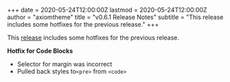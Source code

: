 +++
date = 2020-05-24T12:00:00Z
lastmod = 2020-05-24T12:00:00Z
author = "axiomtheme"
title = "v0.6.1 Release Notes"
subtitle = "This release includes some hotfixes for the previous release."
+++

This [release](https://github.com/marketempower/axiom/releases/tag/v0.6.1) includes some hotfixes for the previous release.

**Hotfix for Code Blocks**

- Selector for margin was incorrect
- Pulled back styles to`<pre>` from `<code>`
